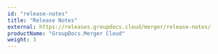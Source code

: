```yaml
---
id: "release-notes"
title: "Release Notes"
external: https://releases.groupdocs.cloud/merger/release-notes/
productName: "GroupDocs.Merger Cloud"
weight: 3
---
```

